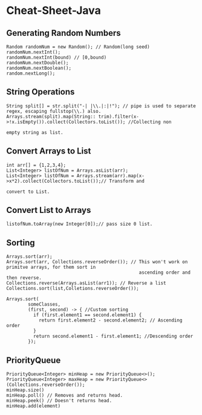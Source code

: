 # Cheat-Sheet-Java

Generating Random Numbers
------------
```
Random randomNum = new Random(); // Random(long seed)
randomNum.nextInt();
randomNum.nextInt(bound) // [0,bound)
randomNum.nextDouble();
randomNum.nextBoolean();
random.nextLong();
```


String Operations
------------------
```
String split[] = str.split("-| |\\.|:|!"); // pipe is used to separate regex, escaping fullstop(\\.) also.
Arrays.stream(split).map(String:: trim).filter(x->!x.isEmpty()).collect(Collectors.toList()); //Collecting non 
                                                                                                empty string as list.
```

Convert Arrays to List
-----------------------
```
int arr[] = {1,2,3,4};
List<Integer> listOfNum = Arrays.asList(arr); 
List<Integer> listOfNum = Arrays.stream(arr).map(x->x*2).collect(Collectors.toList());// Transform and 
                                                                                        convert to List.
```

Convert List to Arrays
----------------------
```
listofNum.toArray(new Integer[0]);// pass size 0 list.
```

Sorting
-------------------------------------------------
```
Arrays.sort(arr);
Arrays.sort(arr, Collections.reverseOrder()); // This won't work on primitve arrays, for them sort in 
                                                 ascending order and then reverse.
Collections.reverse(Arrays.asList(arr1)); // Reverse a list
Collections.sort(list,Colletions.reverseOrder());

Arrays.sort(
        someClasses,
        (first, second) -> { //Custom sorting
          if (first.element1 == second.element1) {
            return first.element2 - second.element2; // Ascending order
          }
          return second.element1 - first.element1; //Descending order
        });
```

PriorityQueue
--------------------------------------------------
```
PriorityQueue<Integer> minHeap = new PriorityQueue<>();
PriorityQueue<Integer> maxHeap = new PriorityQueue<>(Collections.reverseOrder());
minHeap.size()
minHeap.poll() // Removes and returns head.
minHeap.peek() // Doesn't returns head.
minHeap.add(element)
```

